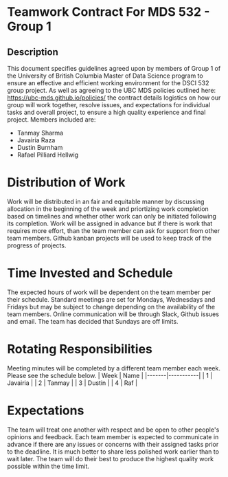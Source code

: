 # Teamwork Contract For MDS 532 - Group 1

## Description
This document specifies guidelines agreed upon by members of Group 1 of the University of British Columbia Master of Data Science program to ensure an effective and efficient working environment for the DSCI 532 group project.
As well as agreeing to the UBC MDS policies outlined here: https://ubc-mds.github.io/policies/ the contract details logistics on how our group will work together, resolve issues, and expectations for individual tasks and overall project, to ensure a high quality experience and final project. Members included are:

* Tanmay Sharma
* Javairia Raza
* Dustin Burnham
* Rafael Pilliard Hellwig

# Distribution of Work

Work will be distributed in an fair and equitable manner by discussing allocation in the beginning of the week and priortizing work completion based on timelines and whether other work can only be initiated following its completion. Work will be assigned in advance but if there is work that requires more effort, than the team member can ask for support from other team members. Github kanban projects will be used to keep track of the progress of projects. 

# Time Invested and Schedule

The expected hours of work will be dependent on the team member per their schedule. Standard meetings are set for Mondays, Wednesdays and Fridays but may be subject to change depending on the availability of the team members. Online communication will be through Slack, Github issues and email. The team  has decided that Sundays are off limits.

# Rotating Responsibilities 

Meeting minutes will be completed by a different team member each week. Please see the schedule below.
| Week  | Name      |
|-------|-----------|
| 1     | Javairia  |
| 2     | Tanmay    |
| 3     | Dustin    |
| 4     | Raf       |

# Expectations 

The team will treat one another with respect and be open to other people's opinions and feedback. Each team member is expected to communicate in advance if there are any issues or concerns with their assigned tasks prior to the deadline. It is much better to share less polished work earlier than to wait later. The team will do their best to produce the highest quality work possible within the time limit.